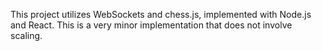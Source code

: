 This project utilizes WebSockets and chess.js, implemented with Node.js and React.
This is a very minor implementation that does not involve scaling.

